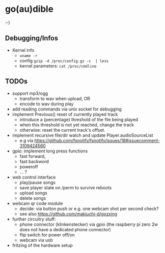 # go(au)dible

:-)

## Debugging/Infos

* Kernel info
  * `uname -r`
  * config `gzip -d /proc/config.gz -c  | less`
  * kernel parameters: `cat /proc/cmdline`

## TODOs

* support mp3/ogg
  * transform to wav when upload, OR
  * encode to wav during play
* add reading commands via unix socket for debugging
* implement Previous() reset of currently played track
  * introduce a (percentage) threshold of the file being played
  * when this threshold is not yet reached, change the track
  * otherwise: reset the current track's offset.
* implement recursive file/dir watch and update Player.audioSourceList
  * e.g via https://github.com/fsnotify/fsnotify/issues/18#issuecomment-3109424560
* gpio: implement long press functions
  * fast forward,
  * fast backword
  * poweroff
  * ... ?
* web control interface
  * play/pause songs
  * save player state on /perm to survive reboots
  * upload songs
  * delete songs
* webcam qr code module
  * decide: via button push or e.g. one webcam shot per second check?
  * see also https://github.com/makiuchi-d/gozxing
* further circuitry stuff:
  * phone connector (klinkenstecker) via gpio (the raspberry pi zero 2w does not have a dedicated phone connector)
  * flip switch for power off/on
  * webcam via usb
* fritzing of the hardware setup
